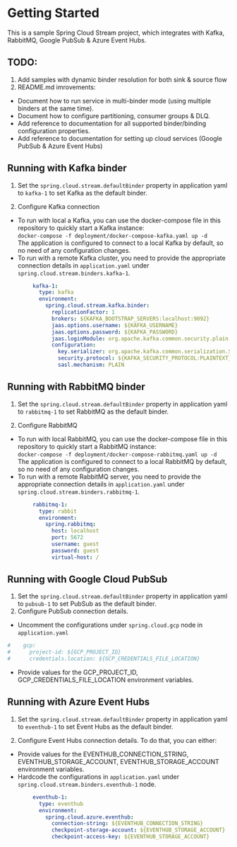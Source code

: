 # Getting Started
This is a sample Spring Cloud Stream project, which integrates with Kafka, RabbitMQ, Google PubSub & Azure Event Hubs.

## TODO:
1. Add samples with dynamic binder resolution for both sink & source flow
2. README.md imrovements:
- Document how to run service in multi-binder mode (using multiple binders at the same time).
- Document how to configure partitioning, consumer groups & DLQ.
- Add reference to documentation for all supported binder/binding configuration properties. 
- Add reference to documentation for setting up cloud services (Google PubSub & Azure Event Hubs)

## Running with Kafka binder
1. Set the `spring.cloud.stream.defaultBinder` property in application yaml to `kafka-1` to set Kafka as the default binder. 

2. Configure Kafka connection
- To run with local a Kafka, you can use the docker-compose file in this repository to quickly start a Kafka instance:  
`docker-compose -f deployment/docker-compose-kafka.yaml up -d`  
The application is configured to connect to a local Kafka by default, so no need of any configuration changes.
- To run with a remote Kafka cluster, you need to provide the appropriate connection details in `application.yaml` under `spring.cloud.stream.binders.kafka-1`.
```yaml
        kafka-1:
          type: kafka
          environment:
            spring.cloud.stream.kafka.binder:
              replicationFactor: 1
              brokers: ${KAFKA_BOOTSTRAP_SERVERS:localhost:9092}
              jaas.options.username: ${KAFKA_USERNAME}
              jaas.options.password: ${KAFKA_PASSWORD}
              jaas.loginModule: org.apache.kafka.common.security.plain.PlainLoginModule
              configuration:
                key.serializer: org.apache.kafka.common.serialization.StringSerializer
                security.protocol: ${KAFKA_SECURITY_PROTOCOL:PLAINTEXT}
                sasl.mechanism: PLAIN
```

## Running with RabbitMQ binder
1. Set the `spring.cloud.stream.defaultBinder` property in application yaml to `rabbitmq-1` to set RabbitMQ as the default binder. 

2. Configure RabbitMQ
- To run with local RabbitMQ, you can use the docker-compose file in this repository to quickly start a RabbitMQ instance:  
`docker-compose -f deployment/docker-compose-rabbitmq.yaml up -d`  
The application is configured to connect to a local RabbitMQ by default, so no need of any configuration changes.
- To run with a remote RabbitMQ server, you need to provide the appropriate connection details in `application.yaml` under `spring.cloud.stream.binders.rabbitmq-1`.
```yaml
        rabbitmq-1:
          type: rabbit
          environment:
            spring.rabbitmq:
              host: localhost
              port: 5672
              username: guest
              password: guest
              virtual-host: /
```
## Running with Google Cloud PubSub
1. Set the `spring.cloud.stream.defaultBinder` property in application yaml to `pubsub-1` to set PubSub as the default binder. 
2. Configure PubSub connection details. 
- Uncomment the configurations under `spring.cloud.gcp` node in `application.yaml`
```yaml
#    gcp:
#      project-id: ${GCP_PROJECT_ID}
#      credentials.location: ${GCP_CREDENTIALS_FILE_LOCATION}
```
- Provide values for the GCP_PROJECT_ID, GCP_CREDENTIALS_FILE_LOCATION environment variables.


## Running with Azure Event Hubs
1. Set the `spring.cloud.stream.defaultBinder` property in application yaml to `eventhub-1` to set Event Hubs as the default binder. 

2. Configure Event Hubs connection details. To do that, you can either:
 - Provide values for the EVENTHUB_CONNECTION_STRING, EVENTHUB_STORAGE_ACCOUNT, EVENTHUB_STORAGE_ACCOUNT environment variables.
 - Hardcode the configurations in `application.yaml` under `spring.cloud.stream.binders.eventhub-1` node.
```yaml
        eventhub-1:
          type: eventhub
          environment:
            spring.cloud.azure.eventhub:
              connection-string: ${EVENTHUB_CONNECTION_STRING}
              checkpoint-storage-account: ${EVENTHUB_STORAGE_ACCOUNT}
              checkpoint-access-key: ${EVENTHUB_STORAGE_ACCOUNT}
```
